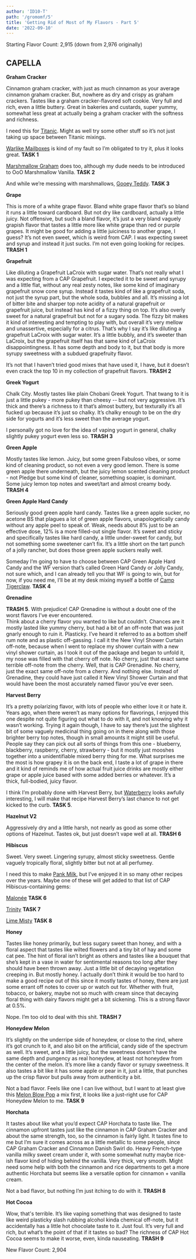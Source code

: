 ```yaml
---
author: 'ID10-T'
path: '/gromomf/5'
title: 'Getting Rid of Most of My Flavors - Part 5'
date: '2022-09-10'
---
```


Starting Flavor Count: 2,915 (down from 2,976 originally)

## CAPELLA

**Graham Cracker**

Cinnamon graham cracker, with just as much cinnamon as your average cinnamon graham cracker. But, nowhere as dry and crispy as graham crackers. Tastes like a graham cracker-flavored soft cookie. Very full and rich, even a little buttery. Great in bakeries and custards, super yummy, somewhat less great at actually being a graham cracker with the softness and richness.

I need this for [Titanic](https://alltheflavors.com/recipes/48608#titanic_by_id10_t). Might as well try some other stuff so it’s not just taking up space between Titanic mixings.

[Warlike Mailboxes](https://alltheflavors.com/recipes/145963#warlike_mailboxes_by_ebc88) is kind of my fault so I’m obligated to try it, plus it looks great. **TASK 1**

[Marshmallow Graham](https://alltheflavors.com/recipes/104106#marshmallow_gram_2_by_cygnusy1) does too, although my dude needs to be introduced to OoO Marshmallow Vanilla. **TASK 2**

And while we’re messing with marshmallows, [Gooey Teddy](https://alltheflavors.com/recipes/239844#gooey_teddy_by_lakesidecraftsman). **TASK 3**

**Grape**

This is more of a white grape flavor. Bland white grape flavor that’s so bland it runs a little toward cardboard. But not dry like cardboard, actually a little juicy. Not offensive, but such a bland flavor, it’s just a very bland vaguely grapish flavor that tastes a little more like white grape than red or purple grapes. It might be good for adding a little juiciness to another grape, I guess? It’s not even sweet, which is weird from CAP. I was expecting sweet and syrup and instead it just sucks. I’m not even going looking for recipes. **TRASH 1**

**Grapefruit**

Like diluting a Grapefruit LaCroix with sugar water. That’s not really what I was expecting from a CAP Grapefruit. I expected it to be sweet and syrupy and a little flat, without any real zesty notes, like some kind of imaginary grapefruit snow cone syrup. Instead it tastes kind of like a grapefruit soda, not just the syrup part, but the whole soda, bubbles and all. It’s missing a lot of bitter bite and sharper top note acidity of a natural grapefruit or grapefruit juice, but instead has kind of a fizzy thing on top. It’s also overly sweet for a natural grapefruit but not for a sugary soda. The fizzy bit makes it kind of interesting and tempting to play with, but overall it’s very mellow and unassertive, especially for a citrus. That’s why I say it’s like diluting a grapefruit LaCroix with sugar water. It’s a little bubbly, and it’s sweeter than LaCroix, but the grapefruit itself has that same kind of LaCroix disappointingness. It has some depth and body to it, but that body is more syrupy sweetness with a subdued grapefruity flavor.

It’s not that I haven’t tried good mixes that have used it, I have, but it doesn’t even crack the top 10 in my collection of grapefruit flavors. **TRASH 2**

**Greek Yogurt**

Chalk City. Mostly tastes like plain Chobani Greek Yogurt. That twang to it is just a little pukey - more pukey than cheesy -- but not very aggressive. It’s thick and there’s a richness to it that’s almost buttery, but texturally it’s all fucked up because it’s just so chalky. It’s chalky enough to be on the dry side for yogurts and it’s less sweet than the average yogurt.

I personally got no love for the idea of vaping yogurt in general, chalky slightly pukey yogurt even less so. **TRASH 3**

**Green Apple**

Mostly tastes like lemon. Juicy, but some green Fabuloso vibes, or some kind of cleaning product, so not even a very good lemon. There is some green apple there underneath, but the juicy lemon scented cleaning product - not Pledge but some kind of cleaner, something soapier, is dominant. Some juicy lemon top notes and sweet/tart and almost creamy body. **TRASH 4**

**Green Apple Hard Candy**

Seriously good green apple hard candy. Tastes like a green apple sucker, no acetone BS that plagues a lot of green apple flavors, unapologetically candy without any apple peel to speak of. Weak, needs about 8% just to be an effective dose, 12% is a more filled-out single flavor. It’s sweet and sticky and specifically tastes like hard candy, a little under-sweet for candy, but not something some sweetener can’t fix. It’s a little short on the tart punch of a jolly rancher, but does those green apple suckers really well.

Someday I’m going to have to choose between CAP Green Apple Hard Candy and the WF version that’s called Green Hard Candy or Jolly Candy, not sure which, and I can already tell you that WF is going to win, but for now, if you need me, I’ll be at my desk mixing myself a bottle of [Camp Tigerclaw](https://alltheflavors.com/recipes/127046#camp_tigerclaw_by_concreteriver). **TASK 4**

**Grenadine**

**TRASH 5**. With prejudice! CAP Grenadine is without a doubt one of the worst flavors I’ve ever encountered.  
Think about a cherry flavor you wanted to like but couldn’t. Chances are it mostly lasted like yummy cherry, but had a bit of an off-note that was just gnarly enough to ruin it. Plasticky. I’ve heard it referred to as a bottom shelf rum note and as plastic off-gassing. I call it the New Vinyl Shower Curtain off-note, because when I went to replace my shower curtain with a new vinyl shower curtain, as I took it out of the package and began to unfold it, my nose was filled with that cherry off note. No cherry, just that exact same terrible off-note from the cherry. Well, that is CAP Grenadine. No cherry, just the exact same off-note from a cherry. And nothing else. Instead of Grenadine, they could have just called it New Vinyl Shower Curtain and that would have been the most accurately named flavor you’ve ever seen.

**Harvest Berry**

It’s a pretty polarizing flavor, with lots of people who either love it or hate it. Years ago, when there weren’t as many options for flavorings, I enjoyed this one despite not quite figuring out what to do with it, and not knowing why it wasn’t working. Trying it again though, I have to say there’s just the slightest bit of some vaguely medicinal thing going on in there along with those brighter berry top notes, though in small amounts it might still be useful. People say they can pick out all sorts of things from this one - blueberry, blackberry, raspberry, cherry, strawberry - but it mostly just mooshes together into a unidentifiable mixed berry thing for me. What surprises me the most is how grapey it is on the back end, I taste a lot of grape in there and it kind of reminds me of how actual fruit juice drinks are mostly either grape or apple juice based with some added berries or whatever. It’s a thick, full-bodied, juicy flavor.

I think I’m probably done with Harvest Berry, but [Waterberry](https://alltheflavors.com/recipes/113187#waterberry_by_katumbas) looks awfully interesting, I will make that recipe Harvest Berry’s last chance to not get kicked to the curb. **TASK 5**.

**Hazelnut V2**

Aggressively dry and a little harsh, not nearly as good as some other options of Hazelnut. Tastes ok, but just doesn’t vape well at all. **TRASH 6**

**Hibiscus**

Sweet. Very sweet. Lingering syrupy, almost sticky sweetness. Gentle vaguely tropically floral, slightly bitter but not at all perfumey.

I need this to make [Pank Milk](https://alltheflavors.com/recipes/184392#pank_milk_by_id10_t), but I’ve enjoyed it in so many other recipes over the years. Maybe one of these will get added to that list of CAP Hibiscus-containing gems:

[Malonée](https://alltheflavors.com/recipes/283658) **TASK 6**

[Trinity](https://alltheflavors.com/recipes/171731#trinity_public_release_by_folkart) **TASK 7**

[Lime Misty](https://alltheflavors.com/recipes/241243#mlnikon_s_lime_misty_by_mixinvixens) **TASK 8**

**Honey**

Tastes like honey primarily, but less sugary sweet than honey, and with a floral aspect that tastes like wilted flowers and a tiny bit of hay and some cat pee. The hint of floral isn’t bright as others and tastes like a bouquet that she’s kept in a vase in water for sentimental reasons too long after they should have been thrown away. Just a little bit of decaying vegetation creeping in. But mostly honey. I actually don’t think it would be too hard to make a good recipe out of this since it mostly tastes of honey, there are just some errant off notes to cover up or watch out for. Whether with fruit, tobacco, or bakery, maybe not so much with cream since that decaying floral thing with dairy flavors might get a bit sickening. This is a strong flavor at 0.5%.

Nope. I’m too old to deal with this shit. **TRASH 7**

**Honeydew Melon**

It’s slightly on the underripe side of honeydew, or close to the rind, where it’s got crunch to it, and also bit on the artificial, candy side of the spectrum as well. It’s sweet, and a little juicy, but the sweetness doesn’t have the same depth and pungency as real honeydew, at least not honeydew from the center of the melon. It’s more like a candy flavor or syrupy sweetness. It also tastes a bit like it has some apple or pear in it, just a little, that punches up the crisp flavor but pulls away from authenticity a bit.

Not a bad flavor. Feels like one I can live without, but I want to at least give this [Melon Blow Pop](https://alltheflavors.com/recipes/192240#melon_blow_pop_by_vensyboy) a mix first, it looks like a just-right use for CAP Honeydew Melon to me. **TASK 9**

**Horchata**

It tastes about like what you’d expect CAP Horchata to taste like. The cinnamon upfront tastes just like the cinnamon in CAP Graham Cracker and about the same strength, too, so the cinnamon is fairly light. It tastes fine to me but I’m sure it comes across as a little metallic to some people, since CAP Graham Cracker and Cinnamon Danish Swirl do. Heavy French-type vanilla milky sweet cream under it, with some somewhat nutty maybe rice-ish flavor kind of hiding behind the vanilla. Very thick, very smooth. Might need some help with both the cinnamon and rice departments to get a more authentic Horchata but seems like a versatile option for cinnamon + vanilla cream.

Not a bad flavor, but nothing I’m just itching to do with it. **TRASH 8**

**Hot Cocoa**

Wow, that's terrible. It’s like vaping something that was designed to taste like weird plasticky slash rubbing alcohol kinda chemical off-note, but it accidentally has a little hot chocolate taste to it. Just foul. It’s very full and rich, but what’s the point of that if it tastes so bad? The richness of CAP Hot Cocoa seems to make it worse, even, kinda nauseating. **TRASH 9**

New Flavor Count: 2,904
